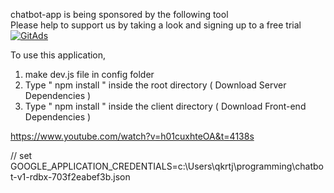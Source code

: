 chatbot-app is being sponsored by the following tool <br />
Please help to support us by taking a look and signing up to a free trial
<a href="https://tracking.gitads.io/?repo=chatbot-app"><img src="https://images.gitads.io/chatbot-app" alt="GitAds"/></a>

To use this application,

1. make dev.js file in config folder
2. Type " npm install " inside the root directory ( Download Server Dependencies )
3. Type " npm install " inside the client directory ( Download Front-end Dependencies )

https://www.youtube.com/watch?v=h01cuxhteOA&t=4138s

// set GOOGLE_APPLICATION_CREDENTIALS=c:\Users\qkrtj\programming\chatbot-v1-rdbx-703f2eabef3b.json

